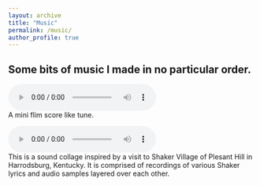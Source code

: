 ```yaml
---
layout: archive
title: "Music"
permalink: /music/
author_profile: true
---
```


## Some bits of music I made in no particular order.  

<audio controls src="/images/music/bladezilla_score.wav"></audio>  
A mini flim score like tune. 


<audio controls src="/images/music/bladezilla_final_project.wav"></audio>  
This is a sound collage inspired by a visit to <a herf="https://shakervillageky.org/" target="_blank">Shaker Village of Plesant Hill</a> in Harrodsburg, Kentucky. It is comprised of recordings of various Shaker lyrics and audio samples layered over each other.  